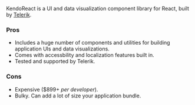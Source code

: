 KendoReact is a UI and data visualization component library for React, built by [Telerik](https://telerik.com).

### Pros

- Includes a huge number of components and utilities for building application UIs and data visualizations.
- Comes with accessbility and localization features built in.
- Tested and supported by Telerik.

### Cons

- Expensive ($899+ _per developer_).
- Bulky. Can add a lot of size your application bundle.
